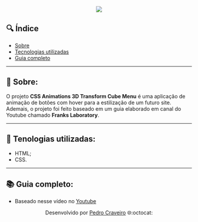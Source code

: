 <!-- Colocar uma logo no projeto -->
<!-- HTML -->
<h1 align="center">
    <img src="https://user-images.githubusercontent.com/79882049/146046891-be66bfe0-b472-4177-8ec0-21c18fe948bb.gif"> <!-- URL da imagen -->
</h1>

<!--
![Design sem nome (3)](https://user-images.githubusercontent.com/79882049/146046891-be66bfe0-b472-4177-8ec0-21c18fe948bb.gif)
-->

## 🔍 Índice
- [Sobre](#-sobre)
- [Tecnologias utilizadas](#-tecnologias-utilizadas)
- [Guia completo](#-guia-completo)

---

## 📑 Sobre:

O projeto **CSS Animations 3D Transform Cube Menu** é uma aplicação de animação de botões com hover para a estilização de um futuro site. Ademais, o projeto foi feito baseado em um guia elaborado em canal do Youtube chamado **Franks Laboratory**.

---

## 📑 Tenologias utilizadas:

- HTML;
- CSS.

---

## 📚 Guia completo:

- Baseado nesse vídeo no [Youtube](https://www.youtube.com/watch?v=J_W6njFDw1U)

<p align="center">Desenvolvido por <a href ="https://www.linkedin.com/in/pecraveiro/">Pedro Craveiro</a> 🌐:octocat:</p>

